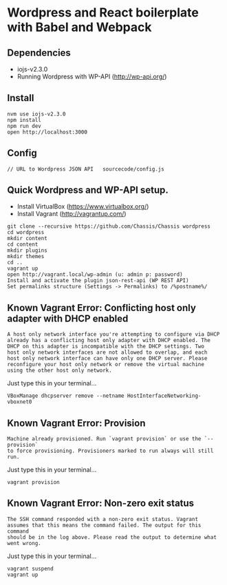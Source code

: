 # Wordpress and React boilerplate with Babel and Webpack

## Dependencies
- iojs-v2.3.0
- Running Wordpress with WP-API (http://wp-api.org/)

## Install
```
nvm use iojs-v2.3.0
npm install
npm run dev
open http://localhost:3000
```

## Config
``
// URL to Wordpress JSON API  
sourcecode/config.js
``

## Quick Wordpress and WP-API setup.
- Install VirtualBox (https://www.virtualbox.org/)
- Install Vagrant (http://vagrantup.com/)
```
git clone --recursive https://github.com/Chassis/Chassis wordpress
cd wordpress
mkdir content
cd content
mkdir plugins
mkdir themes
cd ..
vagrant up
open http://vagrant.local/wp-admin (u: admin p: password)
Install and activate the plugin json-rest-api (WP REST API)
Set permalinks structure (Settings -> Permalinks) to /%postname%/
```

## Known Vagrant Error: Conflicting host only adapter with DHCP enabled
```
A host only network interface you're attempting to configure via DHCP
already has a conflicting host only adapter with DHCP enabled. The
DHCP on this adapter is incompatible with the DHCP settings. Two
host only network interfaces are not allowed to overlap, and each
host only network interface can have only one DHCP server. Please
reconfigure your host only network or remove the virtual machine
using the other host only network.
```
Just type this in your terminal...
```
VBoxManage dhcpserver remove --netname HostInterfaceNetworking-vboxnet0
```

## Known Vagrant Error: Provision
```
Machine already provisioned. Run `vagrant provision` or use the `--provision`
to force provisioning. Provisioners marked to run always will still run.
```
Just type this in your terminal...
```
vagrant provision
```



## Known Vagrant Error: Non-zero exit status
```
The SSH command responded with a non-zero exit status. Vagrant
assumes that this means the command failed. The output for this command
should be in the log above. Please read the output to determine what
went wrong.
```
Just type this in your terminal...
```
vagrant suspend
vagrant up
```


